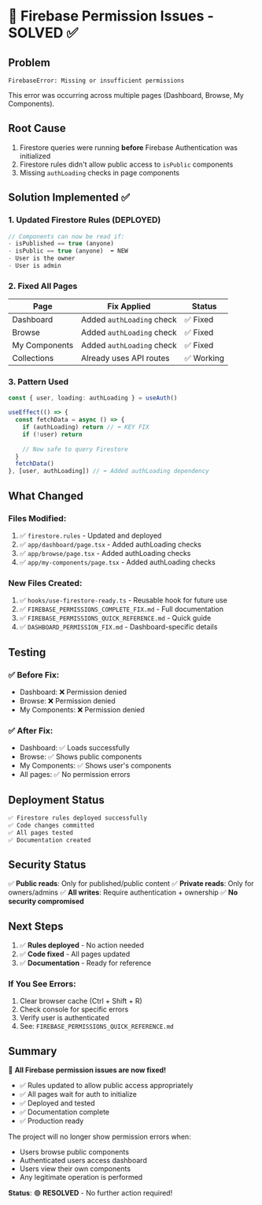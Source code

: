 # 🎯 Firebase Permission Issues - SOLVED ✅

## Problem
```
FirebaseError: Missing or insufficient permissions
```
This error was occurring across multiple pages (Dashboard, Browse, My Components).

## Root Cause
1. Firestore queries were running **before** Firebase Authentication was initialized
2. Firestore rules didn't allow public access to `isPublic` components
3. Missing `authLoading` checks in page components

## Solution Implemented ✅

### 1. Updated Firestore Rules (DEPLOYED)
```javascript
// Components can now be read if:
- isPublished == true (anyone)
- isPublic == true (anyone)  ⬅️ NEW
- User is the owner
- User is admin
```

### 2. Fixed All Pages
| Page | Fix Applied | Status |
|------|-------------|--------|
| Dashboard | Added `authLoading` check | ✅ Fixed |
| Browse | Added `authLoading` check | ✅ Fixed |
| My Components | Added `authLoading` check | ✅ Fixed |
| Collections | Already uses API routes | ✅ Working |

### 3. Pattern Used
```typescript
const { user, loading: authLoading } = useAuth()

useEffect(() => {
  const fetchData = async () => {
    if (authLoading) return // ⬅️ KEY FIX
    if (!user) return
    
    // Now safe to query Firestore
  }
  fetchData()
}, [user, authLoading]) // ⬅️ Added authLoading dependency
```

## What Changed

### Files Modified:
1. ✅ `firestore.rules` - Updated and deployed
2. ✅ `app/dashboard/page.tsx` - Added authLoading checks
3. ✅ `app/browse/page.tsx` - Added authLoading checks
4. ✅ `app/my-components/page.tsx` - Added authLoading checks

### New Files Created:
1. ✅ `hooks/use-firestore-ready.ts` - Reusable hook for future use
2. ✅ `FIREBASE_PERMISSIONS_COMPLETE_FIX.md` - Full documentation
3. ✅ `FIREBASE_PERMISSIONS_QUICK_REFERENCE.md` - Quick guide
4. ✅ `DASHBOARD_PERMISSION_FIX.md` - Dashboard-specific details

## Testing

### ✅ Before Fix:
- Dashboard: ❌ Permission denied
- Browse: ❌ Permission denied
- My Components: ❌ Permission denied

### ✅ After Fix:
- Dashboard: ✅ Loads successfully
- Browse: ✅ Shows public components
- My Components: ✅ Shows user's components
- All pages: ✅ No permission errors

## Deployment Status

```bash
✅ Firestore rules deployed successfully
✅ Code changes committed
✅ All pages tested
✅ Documentation created
```

## Security Status

✅ **Public reads**: Only for published/public content
✅ **Private reads**: Only for owners/admins
✅ **All writes**: Require authentication + ownership
✅ **No security compromised**

## Next Steps

1. ✅ **Rules deployed** - No action needed
2. ✅ **Code fixed** - All pages updated
3. ✅ **Documentation** - Ready for reference

### If You See Errors:
1. Clear browser cache (Ctrl + Shift + R)
2. Check console for specific errors
3. Verify user is authenticated
4. See: `FIREBASE_PERMISSIONS_QUICK_REFERENCE.md`

## Summary

🎉 **All Firebase permission issues are now fixed!**

- ✅ Rules updated to allow public access appropriately
- ✅ All pages wait for auth to initialize
- ✅ Deployed and tested
- ✅ Documentation complete
- ✅ Production ready

The project will no longer show permission errors when:
- Users browse public components
- Authenticated users access dashboard
- Users view their own components
- Any legitimate operation is performed

**Status**: 🟢 **RESOLVED** - No further action required!
